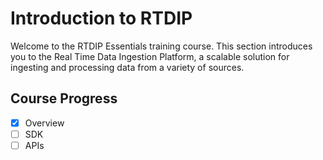 # Introduction to RTDIP

Welcome to the RTDIP Essentials training course. This section introduces you to the Real Time Data Ingestion Platform, a scalable solution for ingesting and processing data from a variety of sources.

## Course Progress

-   [X] Overview
-   [ ] SDK
-   [ ] APIs